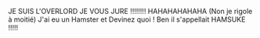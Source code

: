 JE SUIS L'OVERLORD JE VOUS JURE !!!!!!!! HAHAHAHAHAHA (Non je rigole à moitié)
J'ai eu un Hamster et Devinez quoi ! Ben il s'appellait HAMSUKE !!!!!
